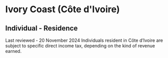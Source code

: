 # Ivory Coast (Côte d'Ivoire)
## Individual - Residence
Last reviewed - 20 November 2024
Individuals resident in Côte d’Ivoire are subject to specific direct income tax, depending on the kind of revenue earned.
